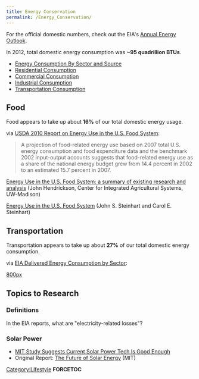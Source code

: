 ```yaml
---
title: Energy Conservation
permalink: /Energy_Conservation/
---
```


For the official domestic numbers, check out the EIA's [Annual Energy Outlook](http://www.eia.gov/forecasts/aeo/).

In 2012, total domestic energy consumption was **~95 quadrillion BTUs**.

-   [Energy Consumption By Sector and Source](http://www.eia.gov/forecasts/aeo/pdf/tbla2.pdf)
-   [Residential Consumption](http://www.eia.gov/forecasts/aeo/pdf/tbla4.pdf)
-   [Commercial Consumption](http://www.eia.gov/forecasts/aeo/pdf/tbla5.pdf)
-   [Industrial Consumption](http://www.eia.gov/forecasts/aeo/pdf/tbla6.pdf)
-   [Transportation Consumption](http://www.eia.gov/forecasts/aeo/pdf/tbla7.pdf)

Food
----

Food appears to take up about **16%** of our total domestic energy usage.

via [USDA 2010 Report on Energy Use in the U.S. Food System](http://dusp.mit.edu/sites/all/files/attachments/project/Energy_in_Food_System.pdf):

> A projection of food-related energy use based on 2007 total U.S. energy consumption and food expenditure data and the benchmark 2002 input-output accounts suggests that food-related energy use as a share of the national energy budget grew from 14.4 percent in 2002 to an estimated 15.7 percent in 2007.

[Energy Use in the U.S. Food System: a summary of existing research and analysis](http://www.cias.wisc.edu/wp-content/uploads/2008/07/energyuse.pdf) (John Hendrickson, Center for Integrated Agricultural Systems, UW-Madison)

[Energy Use in the U.S. Food System](http://www.sciencemag.org/site/feature/data/energy/pdf/se197400307.pdf) (John S. Steinhart and Carol E. Steinhart)

Transportation
--------------

Transportation appears to take up about **27%** of our total domestic energy consumption.

via [EIA Delivered Energy Consumption by Sector](http://www.eia.gov/forecasts/aeo/er/early_consumption.cfm):

[800px](/File:Energy_consumption_by_sector.png "wikilink")

Topics to Research
------------------

### Definitions

In the EIA reports, what are "electricity-related losses"?

### Solar Power

-   [MIT Study Suggests Current Solar Power Tech Is Good Enough](http://www.engadget.com/2015/05/09/current-solar-power-tech-is-good-enough/)
-   Original Report: [The Future of Solar Energy](http://mitei.mit.edu/system/files/MIT%20Future%20of%20Solar%20Energy%20Study_compressed.pdf) (MIT)

[Category:Lifestyle](/Category:Lifestyle "wikilink") __FORCETOC__